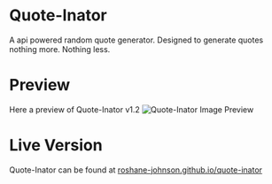 # Quote-Inator
A api powered random quote generator. Designed to generate quotes nothing more. Nothing less.

# Preview
Here a preview of Quote-Inator v1.2
<img src="https://i.ibb.co/Lr26HRn/Screenshot-2021-11-07-at-13-07-55-Dummy-Page.png" alt="Quote-Inator Image Preview" />

# Live Version
Quote-Inator can be found at [roshane-johnson.github.io/quote-inator](https://roshane-johnson.github.io/quote-inator/)
